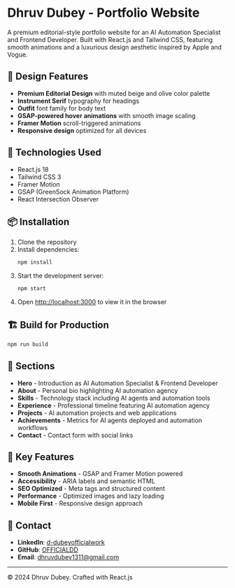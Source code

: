# Dhruv Dubey - Portfolio Website

A premium editorial-style portfolio website for an AI Automation Specialist and Frontend Developer. Built with React.js and Tailwind CSS, featuring smooth animations and a luxurious design aesthetic inspired by Apple and Vogue.

## 🎨 Design Features

- **Premium Editorial Design** with muted beige and olive color palette
- **Instrument Serif** typography for headings
- **Outfit** font family for body text
- **GSAP-powered hover animations** with smooth image scaling
- **Framer Motion** scroll-triggered animations
- **Responsive design** optimized for all devices

## 🚀 Technologies Used

- React.js 18
- Tailwind CSS 3
- Framer Motion
- GSAP (GreenSock Animation Platform)
- React Intersection Observer

## 📦 Installation

1. Clone the repository
2. Install dependencies:
   ```bash
   npm install
   ```
3. Start the development server:
   ```bash
   npm start
   ```
4. Open [http://localhost:3000](http://localhost:3000) to view it in the browser

## 🏗️ Build for Production

```bash
npm run build
```

## 📱 Sections

- **Hero** - Introduction as AI Automation Specialist & Frontend Developer
- **About** - Personal bio highlighting AI automation agency
- **Skills** - Technology stack including AI agents and automation tools
- **Experience** - Professional timeline featuring AI automation agency
- **Projects** - AI automation projects and web applications
- **Achievements** - Metrics for AI agents deployed and automation workflows
- **Contact** - Contact form with social links

## 🎯 Key Features

- **Smooth Animations** - GSAP and Framer Motion powered
- **Accessibility** - ARIA labels and semantic HTML
- **SEO Optimized** - Meta tags and structured content
- **Performance** - Optimized images and lazy loading
- **Mobile First** - Responsive design approach

## 📧 Contact

- **LinkedIn**: [d-dubeyofficialwork](https://www.linkedin.com/in/d-dubeyofficialwork/)
- **GitHub**: [OFFICIALDD](https://github.com/OFFICIALDD)
- **Email**: dhruvdubey1311@gmail.com

---


© 2024 Dhruv Dubey. Crafted with React.js

